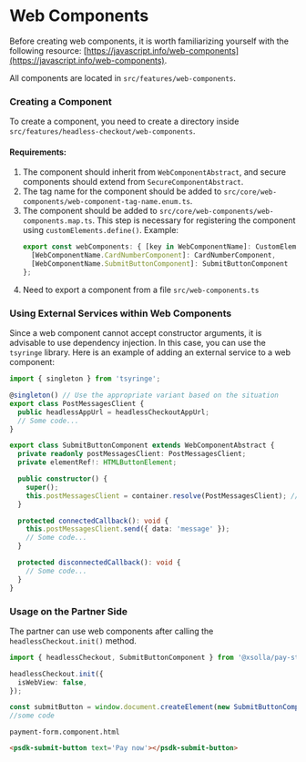 # Web Components

Before creating web components, it is worth familiarizing yourself with the following resource: [https://javascript.info/web-components](https://javascript.info/web-components).

All components are located in `src/features/web-components`.

### Creating a Component

To create a component, you need to create a directory inside `src/features/headless-checkout/web-components`.

#### Requirements:

1. The component should inherit from `WebComponentAbstract`, and secure components should extend from `SecureComponentAbstract`.
2. The tag name for the component should be added to `src/core/web-components/web-component-tag-name.enum.ts`.
3. The component should be added to `src/core/web-components/web-components.map.ts`. This step is necessary for registering the component using `customElements.define()`.
   Example:
   ```typescript
   export const webComponents: { [key in WebComponentName]: CustomElementConstructor } = {
     [WebComponentName.CardNumberComponent]: CardNumberComponent,
     [WebComponentName.SubmitButtonComponent]: SubmitButtonComponent
   };
   ```
4. Need to export a component from a file `src/web-components.ts`

### Using External Services within Web Components

Since a web component cannot accept constructor arguments, it is advisable to use dependency injection. In this case, you can use the `tsyringe` library.
Here is an example of adding an external service to a web component:

```typescript
import { singleton } from 'tsyringe';

@singleton() // Use the appropriate variant based on the situation
export class PostMessagesClient {
  public headlessAppUrl = headlessCheckoutAppUrl;
  // Some code...
}

export class SubmitButtonComponent extends WebComponentAbstract {
  private readonly postMessagesClient: PostMessagesClient;
  private elementRef!: HTMLButtonElement;

  public constructor() {
    super();
    this.postMessagesClient = container.resolve(PostMessagesClient); // Inject the service
  }

  protected connectedCallback(): void {
    this.postMessagesClient.send({ data: 'message' });
    // Some code...
  }

  protected disconnectedCallback(): void {
    // Some code...
  }
}
```

### Usage on the Partner Side

The partner can use web components after calling the `headlessCheckout.init()` method.

```typescript
import { headlessCheckout, SubmitButtonComponent } from '@xsolla/pay-station-sdk';

headlessCheckout.init({
  isWebView: false,
});

const submitButton = window.document.createElement(new SubmitButtonComponent());
//some code
```

`payment-form.component.html`

```html
<psdk-submit-button text='Pay now'></psdk-submit-button>
```
